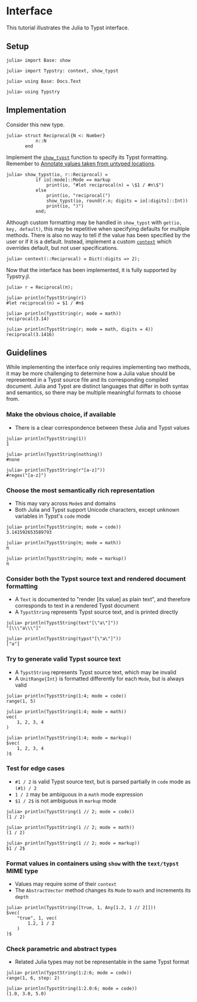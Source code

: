 
# Interface

This tutorial illustrates the Julia to Typst interface.

## Setup

```jldoctest 1
julia> import Base: show

julia> import Typstry: context, show_typst

julia> using Base: Docs.Text

julia> using Typstry
```

## Implementation

Consider this new type.

```jldoctest 1
julia> struct Reciprocal{N <: Number}
           n::N
       end
```

Implement the [`show_typst`](@ref) function to specify its Typst formatting.
Remember to [Annotate values taken from untyped locations](https://docs.julialang.org/en/v1/manual/performance-tips/#Annotate-values-taken-from-untyped-locations).

```jldoctest 1
julia> show_typst(io, r::Reciprocal) =
           if io[:mode]::Mode == markup
               print(io, "#let reciprocal(n) = \$1 / #n\$")
           else
               print(io, "reciprocal(")
               show_typst(io, round(r.n; digits = io[:digits]::Int))
               print(io, ")")
           end;
```

Although custom formatting may be handled in `show_typst` with `get(io, key, default)`,
this may be repetitive when specifying defaults for multiple methods.
There is also no way to tell if the value has been
specified by the user or if it is a default.
Instead, implement a custom [`context`](@ref) which overrides default,
but not user specifications.

```jldoctest 1
julia> context(::Reciprocal) = Dict(:digits => 2);
```

Now that the interface has been implemented, it is fully supported by Typstry.jl.

```jldoctest 1
julia> r = Reciprocal(π);

julia> println(TypstString(r))
#let reciprocal(n) = $1 / #n$

julia> println(TypstString(r; mode = math))
reciprocal(3.14)

julia> println(TypstString(r; mode = math, digits = 4))
reciprocal(3.1416)
```

## Guidelines

While implementing the interface only requires implementing two methods,
it may be more challenging to determine how a Julia value should be
represented in a Typst source file and its corresponding compiled document.
Julia and Typst are distinct languages that differ in both syntax and semantics,
so there may be multiple meaningful formats to choose from.

### Make the obvious choice, if available

- There is a clear correspondence between these Julia and Typst values

```jldoctest 1
julia> println(TypstString(1))
1

julia> println(TypstString(nothing))
#none

julia> println(TypstString(r"[a-z]"))
#regex("[a-z]")
```

### Choose the most semantically rich representation

- This may vary across `Mode`s and domains
- Both Julia and Typst support Unicode characters, except unknown variables in Typst's `code` mode

```jldoctest 1
julia> println(TypstString(π; mode = code))
3.141592653589793

julia> println(TypstString(π; mode = math))
π

julia> println(TypstString(π; mode = markup))
π
```

### Consider both the Typst source text and rendered document formatting

- A `Text` is documented to "render [its value] as plain text", and therefore corresponds to text in a rendered Typst document
- A `TypstString` represents Typst source text, and is printed directly

```jldoctest 1
julia> println(TypstString(text"[\"a\"]"))
"[\\\"a\\\"]"

julia> println(TypstString(typst"[\"a\"]"))
["a"]
```

### Try to generate valid Typst source text

- A `TypstString` represents Typst source text, which may be invalid
- A `UnitRange{Int}` is formatted differently for each `Mode`, but is always valid

```jldoctest 1
julia> println(TypstString(1:4; mode = code))
range(1, 5)

julia> println(TypstString(1:4; mode = math))
vec(
    1, 2, 3, 4
)

julia> println(TypstString(1:4; mode = markup))
$vec(
    1, 2, 3, 4
)$
```

### Test for edge cases

- `#1 / 2` is valid Typst source text, but is parsed partially in `code` mode as `(#1) / 2`
- `1 / 2` may be ambiguous in a `math` mode expression
- `$1 / 2$` is not ambiguous in `markup` mode

```jldoctest 1
julia> println(TypstString(1 // 2; mode = code))
(1 / 2)

julia> println(TypstString(1 // 2; mode = math))
(1 / 2)

julia> println(TypstString(1 // 2; mode = markup))
$1 / 2$
```

### Format values in containers using `show` with the `text/typst` MIME type

- Values may require some of their `context`
- The `AbstractVector` method changes its `Mode` to `math` and increments its `depth`

```jldoctest 1
julia> println(TypstString([true, 1, Any[1.2, 1 // 2]]))
$vec(
    "true", 1, vec(
        1.2, 1 / 2
    )
)$
```

### Check parametric and abstract types

- Related Julia types may not be representable in the same Typst format

```jldoctest 1
julia> println(TypstString(1:2:6; mode = code))
range(1, 6, step: 2)

julia> println(TypstString(1:2.0:6; mode = code))
(1.0, 3.0, 5.0)
```
